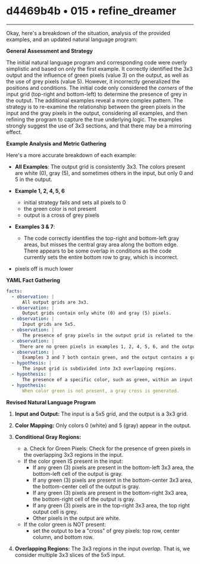 # d4469b4b • 015 • refine_dreamer

---
Okay, here's a breakdown of the situation, analysis of the provided examples, and an updated natural language program:

**General Assessment and Strategy**

The initial natural language program and corresponding code were overly simplistic and based on only the first example. It correctly identified the 3x3 output and the influence of green pixels (value 3) on the output, as well as the use of grey pixels (value 5). However, it incorrectly generalized the positions and conditions. The initial code only considered the *corners* of the input grid (top-right and bottom-left) to determine the presence of grey in the output. The additional examples reveal a more complex pattern. The strategy is to re-examine the relationship between the green pixels in the input and the gray pixels in the output, considering all examples, and then refining the program to capture the true underlying logic. The examples strongly suggest the use of 3x3 sections, and that there may be a mirroring effect.

**Example Analysis and Metric Gathering**

Here's a more accurate breakdown of each example:

*   **All Examples**: The output grid is consistently 3x3. The colors present are white (0), gray (5), and sometimes others in the input, but only 0 and 5 in the output.

* **Example 1, 2, 4, 5, 6**
  * initial strategy fails and sets all pixels to 0
  * the green color is not present
  * output is a cross of grey pixels

*   **Examples 3 & 7**:
    *   The code correctly identifies the top-right and bottom-left gray areas, but misses the central gray area along the bottom edge. There appears to be some overlap in conditions as the code currently sets the entire bottom row to gray, which is incorrect.
   * pixels off is much lower

**YAML Fact Gathering**

```yaml
facts:
  - observation: |
      All output grids are 3x3.
  - observation: |
      Output grids contain only white (0) and gray (5) pixels.
  - observation: |
      Input grids are 5x5.
  - observation: |
      The presence of gray pixels in the output grid is related to the presence of other color pixels in the input grid.
  - observation: |
     There are no green pixels in examples 1, 2, 4, 5, 6, and the output is always a grey cross.
  - observation: |
      Examples 3 and 7 both contain green, and the output contains a grey area on the bottom.
  - hypothesis: |
      The input grid is subdivided into 3x3 overlapping regions.
  - hypothesis: |
      The presence of a specific color, such as green, within an input region triggers a corresponding gray area in the output.
  - hypothesis:
      When color green is not present, a gray cross is generated.
```

**Revised Natural Language Program**

1.  **Input and Output:** The input is a 5x5 grid, and the output is a 3x3 grid.

2.  **Color Mapping:** Only colors 0 (white) and 5 (gray) appear in the output.

3.  **Conditional Gray Regions:**
    * a. Check for Green Pixels: Check for the presence of green pixels in the overlapping 3x3 regions in the input.
    * If the color green IS present in the input:
        * If any green (3) pixels are present in the bottom-left 3x3 area, the bottom-left cell of the output is gray.
        * If any green (3) pixels are present in the bottom-center 3x3 area, the bottom-center cell of the output is gray.
        * If any green (3) pixels are present in the bottom-right 3x3 area, the bottom-right cell of the output is gray.
        * If any green (3) pixels are in the top-right 3x3 area, the top right output cell is grey.
        * Other pixels in the output are white.
    * If the color green is NOT present:
        * set the output to be a "cross" of grey pixels: top row, center column, and bottom row.

4. **Overlapping Regions:** The 3x3 regions in the input *overlap*. That is, we consider multiple 3x3 slices of the 5x5 input.

